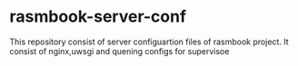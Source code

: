 # rasmbook-server-conf
This repository consist of server configuartion files of rasmbook project.
It consist of nginx,uwsgi and quening configs for supervisoe

